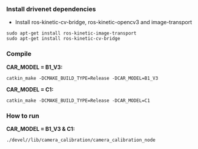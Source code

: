 ### Install drivenet dependencies
* Install ros-kinetic-cv-bridge, ros-kinetic-opencv3 and image-transport
```
sudo apt-get install ros-kinetic-image-transport
sudo apt-get install ros-kinetic-cv-bridge
```

### Compile

**CAR_MODEL = B1_V3:**
```
catkin_make -DCMAKE_BUILD_TYPE=Release -DCAR_MODEL=B1_V3
```

**CAR_MODEL = C1:**
```
catkin_make -DCMAKE_BUILD_TYPE=Release -DCAR_MODEL=C1
```

### How to run

**CAR_MODEL = B1_V3 & C1:**
```
./devel//lib/camera_calibration/camera_calibration_node
```
